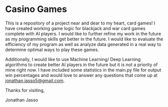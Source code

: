 # Casino Games

This is a repository of a project near and dear to my heart, card games! I have created working game 
logic for blackjack and war card games complete with AI players. I would like to further refine my 
work in the future as my programming skills get better in the future. I would like to evaluate the 
efficiency of my program as well as analyze data generated in a real way to determine optimal ways 
to play these games. 

Additionally, I would like to use Machine Learning/ Deep Learning algorithms to create better AI 
players in the future but it is not a priority of mine right now. I have included some statistics 
in the main.py file for output win percentages and would love to answer any questions that come up 
at jonathan.jasso5@gmail.com.

Thanks for visiting,

Jonathan Jasso
